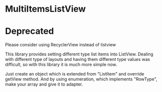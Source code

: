 MultiItemsListView
==================

# Deprecated
Please consider using RecyclerView instead of listview

This library provides setting different type list items into ListView. Dealing with different type of layouts and having them different type values was difficult, so with this library it is much more simple now. 

Just create an object which is extended from "ListItem" and override getView method. And by using enumeration, which implements "RowType", make your array and give it to adapter. 
